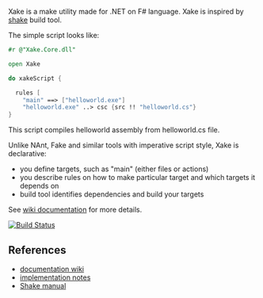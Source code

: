 Xake is a make utility made for .NET on F# language. Xake is inspired by [shake](https://github.com/ndmitchell/shake) build tool.

The simple script looks like:
```fsharp
#r @"Xake.Core.dll"

open Xake

do xakeScript {

  rules [
    "main" ==> ["helloworld.exe"]
    "helloworld.exe" ..> csc {src !! "helloworld.cs"}
}
```
This script compiles helloworld assembly from helloworld.cs file.

Unlike NAnt, Fake and similar tools with imperative script style, Xake is declarative:

  * you define targets, such as "main" (either files or actions)
  * you describe rules on how to make particular target and which targets it depends on
  * build tool identifies dependencies and build your targets

See [wiki documentation](wiki) for more details.

[![Build Status](https://travis-ci.org/OlegZee/Xake.svg?branch=master)](https://travis-ci.org/OlegZee/Xake)

## References

  * [documentation wiki](wiki)
  * [implementation notes](docs/implnotes.md)
  * [Shake manual](https://github.com/ndmitchell/shake/blob/master/docs/Manual.md)
